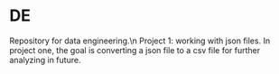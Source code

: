 # DE
Repository for data engineering.\n
Project 1: working with json files. In project one, the goal is converting a json file to a csv file for further analyzing in future.
